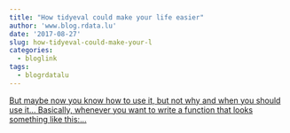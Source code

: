 ```yaml
---
title: "How tidyeval could make your life easier"
author: 'www.blog.rdata.lu'
date: '2017-08-27'
slug: how-tidyeval-could-make-your-l
categories:
  - bloglink
tags:
  - blogrdatalu
---
```


[But maybe now you know how to use it, but not why and when you should use it… Basically, whenever you want to write a function that looks something like this:...<click to read more>](http://www.blog.rdata.lu/post/2017-08-27-how-tidyeval-could-make-your-life-easier/)

